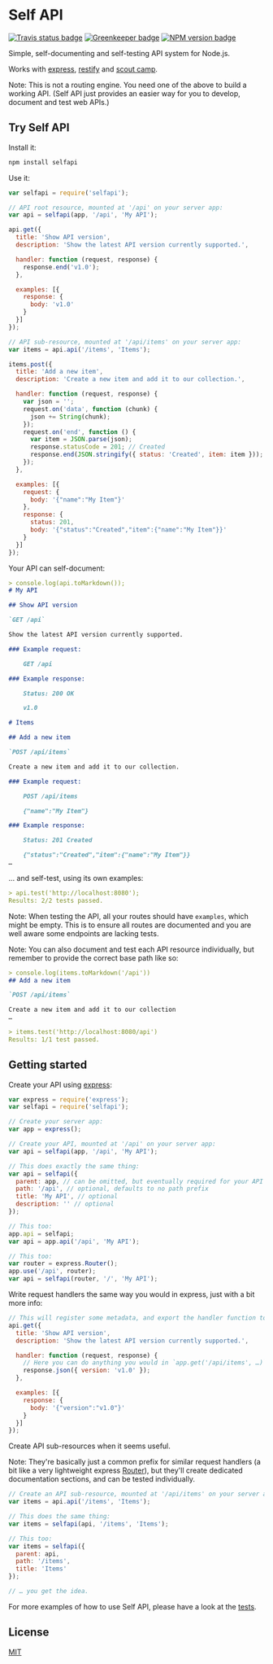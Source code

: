 # Self API

[![Travis status badge](https://img.shields.io/travis/JanitorTechnology/selfapi.svg)](https://travis-ci.org/JanitorTechnology/selfapi)
[![Greenkeeper badge](https://img.shields.io/badge/greenkeeper-enabled-brightgreen.svg)](https://greenkeeper.io/)
[![NPM version badge](https://img.shields.io/npm/v/selfapi.svg)](https://www.npmjs.com/package/selfapi)

Simple, self-documenting and self-testing API system for Node.js.

Works with [express](http://expressjs.com/), [restify](http://restify.com/) and
[scout camp](https://github.com/espadrine/sc).

Note: This is not a routing engine. You need one of the above to build a working
API. (Self API just provides an easier way for you to develop, document and test
web APIs.)


## Try Self API

Install it:

```bash
npm install selfapi
```

Use it:

```js
var selfapi = require('selfapi');

// API root resource, mounted at '/api' on your server app:
var api = selfapi(app, '/api', 'My API');

api.get({
  title: 'Show API version',
  description: 'Show the latest API version currently supported.',

  handler: function (request, response) {
    response.end('v1.0');
  },

  examples: [{
    response: {
      body: 'v1.0'
    }
  }]
});

// API sub-resource, mounted at '/api/items' on your server app:
var items = api.api('/items', 'Items');

items.post({
  title: 'Add a new item',
  description: 'Create a new item and add it to our collection.',

  handler: function (request, response) {
    var json = '';
    request.on('data', function (chunk) {
      json += String(chunk);
    });
    request.on('end', function () {
      var item = JSON.parse(json);
      response.statusCode = 201; // Created
      response.end(JSON.stringify({ status: 'Created', item: item }));
    });
  },

  examples: [{
    request: {
      body: '{"name":"My Item"}'
    },
    response: {
      status: 201,
      body: '{"status":"Created","item":{"name":"My Item"}}'
    }
  }]
});
```

Your API can self-document:

```markdown
> console.log(api.toMarkdown());
# My API

## Show API version

`GET /api`

Show the latest API version currently supported.

### Example request:

    GET /api

### Example response:

    Status: 200 OK

    v1.0

# Items

## Add a new item

`POST /api/items`

Create a new item and add it to our collection.

### Example request:

    POST /api/items

    {"name":"My Item"}

### Example response:

    Status: 201 Created

    {"status":"Created","item":{"name":"My Item"}}
…
```

… and self-test, using its own examples:

```markdown
> api.test('http://localhost:8080');
Results: 2/2 tests passed.
```

Note:  When testing the API, all your routes should have `examples`, which
might be empty. This is to ensure all routes are documented and you are well
aware some endpoints are lacking tests.


Note: You can also document and test each API resource individually, but remember to provide the correct base path like so:

```markdown
> console.log(items.toMarkdown('/api'))
## Add a new item

`POST /api/items`

Create a new item and add it to our collection
…

> items.test('http://localhost:8080/api')
Results: 1/1 test passed.
```

## Getting started

Create your API using [express](http://expressjs.com/):

```js
var express = require('express');
var selfapi = require('selfapi');

// Create your server app:
var app = express();

// Create your API, mounted at '/api' on your server app:
var api = selfapi(app, '/api', 'My API');

// This does exactly the same thing:
var api = selfapi({
  parent: app, // can be omitted, but eventually required for your API to work
  path: '/api', // optional, defaults to no path prefix
  title: 'My API', // optional
  description: '' // optional
});

// This too:
app.api = selfapi;
var api = app.api('/api', 'My API');

// This too:
var router = express.Router();
app.use('/api', router);
var api = selfapi(router, '/', 'My API');
```

Write request handlers the same way you would in express, just with a bit more
info:

```js
// This will register some metadata, and export the handler function to express.
api.get({
  title: 'Show API version',
  description: 'Show the latest API version currently supported.',

  handler: function (request, response) {
    // Here you can do anything you would in `app.get('/api/items', …)`, e.g.
    response.json({ version: 'v1.0' });
  },

  examples: [{
    response: {
      body: '{"version":"v1.0"}'
    }
  }]
});
```

Create API sub-resources when it seems useful.

Note: They're basically just a common prefix for similar request handlers
(a bit like a very lightweight express
[Router](http://expressjs.com/en/4x/api.html#router)), but they'll create
dedicated documentation sections, and can be tested individually.

```js
// Create an API sub-resource, mounted at '/api/items' on your server app:
var items = api.api('/items', 'Items');

// This does the same thing:
var items = selfapi(api, '/items', 'Items');

// This too:
var items = selfapi({
  parent: api,
  path: '/items',
  title: 'Items'
});

// … you get the idea.
```

For more examples of how to use Self API, please have a look at the
[tests](https://github.com/janitortechnology/selfapi/blob/master/tests.js).

## License

[MIT](https://github.com/janitortechnology/selfapi/blob/master/LICENSE)
